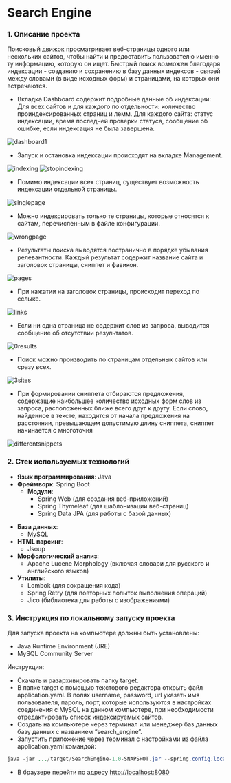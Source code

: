 
# Search Engine

### 1. Описание проекта

Поисковый движок просматривает веб-страницы одного или нескольких сайтов, чтобы найти и предоставить пользователю именно ту информацию, которую он ищет. Быстрый поиск возможен благодаря индексации - созданию и сохранению в базу данных индексов - связей между словами (в виде исходных форм) и страницами, на которых они встречаются.

- Вкладка Dashboard содержит подробные данные об индексации: Для всех сайтов и для каждого по отдельности: количество проиндексированных страниц и лемм. Для каждого сайта: статус индексации, время последней проверки статуса, сообщение об ошибке, если индексация не была завершена.


![dashboard1](https://github.com/user-attachments/assets/f2e89665-3b3b-42cc-8989-c626a0f20798)


- Запуск и остановка индексации происходят на вкладке Management.


![indexing](https://github.com/user-attachments/assets/71cacf55-bfd5-4b09-a425-6284b51fbeaf)
![stopindexing](https://github.com/user-attachments/assets/27087bbd-6fdc-4638-8f22-3015d0a9b25a)


- Помимо индексации всех страниц, существует возможность индексации отдельной страницы.


![singlepage](https://github.com/user-attachments/assets/8cd6f6dc-3024-4793-b1e1-162876c4dcf7)


- Можно индексировать только те страницы, которые относятся к сайтам, перечисленным в файле конфигурации.


![wrongpage](https://github.com/user-attachments/assets/457a312f-cd2c-4cf4-b934-54cc876095a8)


- Результаты поиска выводятся постранично в порядке убывания релевантности. Каждый результат содержит название сайта и заголовок страницы, сниппет и фавикон.


![pages](https://github.com/user-attachments/assets/b1d452d2-e1d1-463d-aa59-7012b2559bad)


- При нажатии на заголовок страницы, происходит переход по сслыке.


![ links](https://github.com/user-attachments/assets/7602fd11-ec5d-48a0-affb-3138ca7ea72c)


- Если ни одна страница не содержит слов из запроса, выводится сообщение об отсутствии результатов.


![0results](https://github.com/user-attachments/assets/53d94438-3492-4b65-a9bb-29362abb17ec)


- Поиск можно производить по страницам отдельных сайтов или сразу всех.


![3sites](https://github.com/user-attachments/assets/899ecb39-236d-4fdd-b19a-36310f1c8c79)


- При формировании сниппета отбираются предложения, содержащие наибольшее количество исходных форм слов из запроса, расположенных ближе всего друг к другу. Если слово, найденное в тексте, находится от начала предложения на расстоянии, превышающем допустимую длину сниппета, сниппет начинается с многоточия


![differentsnippets](https://github.com/user-attachments/assets/c5e5a07e-59dc-433a-88ae-5718b6c5ac7f)




### 2. Стек используемых технологий

-  **Язык программирования**: Java
-  **Фреймворк**: Spring Boot
    - **Модули**:
        - Spring Web (для создания веб-приложений)
        - Spring Thymeleaf (для шаблонизации веб-страниц)
        - Spring Data JPA (для работы с базой данных)
* **База данных**:
    - MySQL
* **HTML парсинг**:
    - Jsoup
* **Морфологический анализ**:
    - Apache Lucene Morphology (включая словари для русского и английского языков)
* **Утилиты**:
    - Lombok (для сокращения кода)
    - Spring Retry (для повторных попыток выполнения операций)
    - Jico (библиотека для работы с изображениями)

### 3. Инструкция по локальному запуску проекта

Для запуска проекта на компьютере должны быть установлены:

- Java Runtime Environment (JRE)
- MySQL Community Server

Инструкция:
* Скачать и разархивировать папку target.
* В папке target с помощью текстового редактора открыть файл application.yaml. В полях username, password, url указать имя пользователя, пароль, порт, которые используются в настройках соединения с MySQL на данном компьютере, при необходимости отредактировать список индексируемых сайтов.
* Создать на компьютере через терминал или менеджер баз данных базу данных с названием “search_engine”.
* Запустить приложение через терминал с настройками из файла application.yaml командой: 

```java
java -jar .../target/SearchEngine-1.0-SNAPSHOT.jar --spring.config.location=file:.../target/
```

* В браузере перейти по адресу [http://localhost:8080](http://localhost:8080/)

